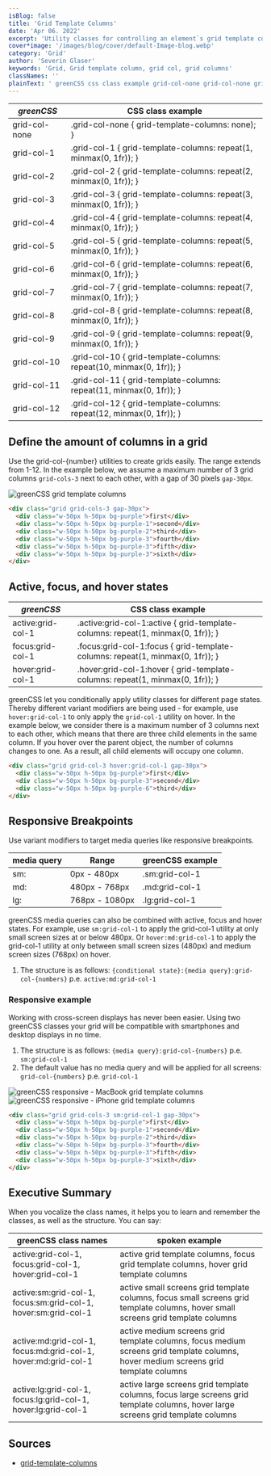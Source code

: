 ```yaml
---
isBlog: false
title: 'Grid Template Columns'
date: 'Apr 06. 2022'
excerpt: 'Utility classes for controlling an element`s grid template columns.'
cover*image: '/images/blog/cover/default-Image-blog.webp'
category: 'Grid'
author: 'Severin Glaser'
keywords: 'Grid, Grid template column, grid col, grid columns'
classNames: ''
plainText: ' greenCSS css class example grid-col-none grid-col-none grid-template-columns: none ; grid-col-1 grid-col-1 grid-template-columns: repeat 1 minmax 0 1fr ; grid-col-2 grid-col-2 grid-template-columns: repeat 2 minmax 0 1fr ; grid-col-3 grid-col-3 grid-template-columns: repeat 3 minmax 0 1fr ; grid-col-4 grid-col-4 grid-template-columns: repeat 4 minmax 0 1fr ; grid-col-5 grid-col-5 grid-template-columns: repeat 5 minmax 0 1fr ; grid-col-6 grid-col-6 grid-template-columns: repeat 6 minmax 0 1fr ; grid-col-7 grid-col-7 grid-template-columns: repeat 7 minmax 0 1fr ; grid-col-8 grid-col-8 grid-template-columns: repeat 8 minmax 0 1fr ; grid-col-9 grid-col-9 grid-template-columns: repeat 9 minmax 0 1fr ; grid-col-10 grid-col-10 grid-template-columns: repeat 10 minmax 0 1fr ; grid-col-11 grid-col-11 grid-template-columns: repeat 11 minmax 0 1fr ; grid-col-12 grid-col-12 grid-template-columns: repeat 12 minmax 0 1fr ; define the amount of columns in a grid use the grid-col number utilities to create grids easily the range extends from 1-12 in the example below we assume a maximum number of 3 grid columns `grid-cols-3` next to each other with a gap of 30 pixels `gap-30px` ! greenCSS grid template columns images docs Flexbox-columns webp?style=centerme  active focus and hover states greenCSS css class example active:grid-col-1 active :grid-col-1:active grid-template-columns: repeat 1 minmax 0 1fr ; focus:grid-col-1 focus :grid-col-1:focus grid-template-columns: repeat 1 minmax 0 1fr ; hover:grid-col-1 hover :grid-col-1:hover grid-template-columns: repeat 1 minmax 0 1fr ; greenCSS let you conditionally apply utility classes for different page states thereby different variant modifiers are being used for example use `hover:grid-col-1` to only apply the `grid-col-1` utility on hover in the example below we consider there is a maximum number of 3 columns next to each other which means that there are three child elements in the same column if you hover over the parent object the number of columns changes to one as a result all child elements will occupy one column  responsive breakpoints use variant modifiers to target media queries like responsive breakpoints media query range greenCSS example sm: 0px 480px sm:grid-col-1 md: 480px 768px md:grid-col-1 lg: 768px 1080px lg:grid-col-1 greenCSS media queries can also be combined with active focus and hover states for example use `sm:grid-col-1` to apply the grid-col-1 utility at only small screen sizes at or below 480px or `hover:md:grid-col-1` to apply the grid-col-1 utility at only between small screen sizes 480px and medium screen sizes 768px on hover 1 the structure is as follows: ` conditional state : media query :grid-col numbers ` p e `active:md:grid-col-1` responsive example working with cross-screen displays has never been easier using two greenCSS classes your grid will be compatible with smartphones and desktop displays in no time 1 the structure is as follows: ` media query :grid-col numbers ` p e `sm:grid-col-1` 1 the default value has no media query and will be applied for all screens: `grid-col numbers ` p e `grid-col-1` ! greenCSS responsive macbook grid template columns images docs flex macbook-grid-columns webp?style=centerme ! greenCSS responsive iphone grid template columns images docs flex iphone-grid-columns webp?style=centerme  executive summary when you vocalize the class names it helps you to learn and remember the classes as well as the structure you can say: greenCSS class names spoken example active:grid-col-1 focus:grid-col-1 hover:grid-col-1 active grid template columns focus grid template columns hover grid template columns active:sm:grid-col-1 focus:sm:grid-col-1 hover:sm:grid-col-1 active small screens grid template columns focus small screens grid template columns hover small screens grid template columns active:md:grid-col-1 focus:md:grid-col-1 hover:md:grid-col-1 active medium screens grid template columns focus medium screens grid template columns hover medium screens grid template columns active:lg:grid-col-1 focus:lg:grid-col-1 hover:lg:grid-col-1 active large screens grid template columns focus large screens grid template columns hover large screens grid template columns sources grid-template-columns https: developer mozilla org en-us docs web css grid-template-columns '
---
```


| _greenCSS_     | CSS class example                                                   |
| ------------- | ------------------------------------------------------------------- |
| grid-col-none | .grid-col-none { grid-template-columns: none); }                    |
| grid-col-1    | .grid-col-1 { grid-template-columns: repeat(1, minmax(0, 1fr)); }   |
| grid-col-2    | .grid-col-2 { grid-template-columns: repeat(2, minmax(0, 1fr)); }   |
| grid-col-3    | .grid-col-3 { grid-template-columns: repeat(3, minmax(0, 1fr)); }   |
| grid-col-4    | .grid-col-4 { grid-template-columns: repeat(4, minmax(0, 1fr)); }   |
| grid-col-5    | .grid-col-5 { grid-template-columns: repeat(5, minmax(0, 1fr)); }   |
| grid-col-6    | .grid-col-6 { grid-template-columns: repeat(6, minmax(0, 1fr)); }   |
| grid-col-7    | .grid-col-7 { grid-template-columns: repeat(7, minmax(0, 1fr)); }   |
| grid-col-8    | .grid-col-8 { grid-template-columns: repeat(8, minmax(0, 1fr)); }   |
| grid-col-9    | .grid-col-9 { grid-template-columns: repeat(9, minmax(0, 1fr)); }   |
| grid-col-10   | .grid-col-10 { grid-template-columns: repeat(10, minmax(0, 1fr)); } |
| grid-col-11   | .grid-col-11 { grid-template-columns: repeat(11, minmax(0, 1fr)); } |
| grid-col-12   | .grid-col-12 { grid-template-columns: repeat(12, minmax(0, 1fr)); } |

## Define the amount of columns in a grid

Use the grid-col-{number} utilities to create grids easily. The range extends from 1-12. In the example below, we assume a maximum number of 3 grid columns `grid-cols-3` next to each other, with a gap of 30 pixels `gap-30px`.

![greenCSS grid template columns](/images/docs/flex/grid-columns.webp?style=centerme)

```html
<div class="grid grid-cols-3 gap-30px">
  <div class="w-50px h-50px bg-purple">first</div>
  <div class="w-50px h-50px bg-purple-1">second</div>
  <div class="w-50px h-50px bg-purple-2">third</div>
  <div class="w-50px h-50px bg-purple-3">fourth</div>
  <div class="w-50px h-50px bg-purple-3">fifth</div>
  <div class="w-50px h-50px bg-purple-3">sixth</div>
</div>
```

## Active, focus, and hover states

| _greenCSS_         | CSS class example                                                                |
| ----------------- | -------------------------------------------------------------------------------- |
| active:grid-col-1 | .active\:grid-col-1:active { grid-template-columns: repeat(1, minmax(0, 1fr)); } |
| focus:grid-col-1  | .focus\:grid-col-1:focus { grid-template-columns: repeat(1, minmax(0, 1fr)); }   |
| hover:grid-col-1  | .hover\:grid-col-1:hover { grid-template-columns: repeat(1, minmax(0, 1fr)); }   |

greenCSS let you conditionally apply utility classes for different page states. Thereby different variant modifiers are being used - for example, use `hover:grid-col-1` to only apply the `grid-col-1` utility on hover. In the example below, we consider there is a maximum number of 3 columns next to each other, which means that there are three child elements in the same column. If you hover over the parent object, the number of columns changes to one. As a result, all child elements will occupy one column.

```html
<div class="grid grid-col-3 hover:grid-col-1 gap-30px">
  <div class="w-50px h-50px bg-purple">first</div>
  <div class="w-50px h-50px bg-purple-3">second</div>
  <div class="w-50px h-50px bg-purple-6">third</div>
</div>
```

## Responsive Breakpoints

Use variant modifiers to target media queries like responsive breakpoints.

| media query | Range          | greenCSS example |
| ----------- | -------------- | --------------- |
| sm:         | 0px - 480px    | .sm:grid-col-1  |
| md:         | 480px - 768px  | .md:grid-col-1  |
| lg:         | 768px - 1080px | .lg:grid-col-1  |

greenCSS media queries can also be combined with active, focus and hover states. For example, use `sm:grid-col-1` to apply the grid-col-1 utility at only small screen sizes at or below 480px. Or `hover:md:grid-col-1` to apply the grid-col-1 utility at only between small screen sizes (480px) and medium screen sizes (768px) on hover.

1. The structure is as follows: `{conditional state}:{media query}:grid-col-{numbers}` p.e. `active:md:grid-col-1`

### Responsive example

Working with cross-screen displays has never been easier. Using two greenCSS classes your grid will be compatible with smartphones and desktop displays in no time.

1. The structure is as follows: `{media query}:grid-col-{numbers}` p.e. `sm:grid-col-1`
1. The default value has no media query and will be applied for all screens: `grid-col-{numbers}` p.e. `grid-col-1`

![greenCSS responsive - MacBook grid template columns](/images/docs/flex/MacBook-grid-columns.webp?style=centerme)
![greenCSS responsive - iPhone grid template columns](/images/docs/flex/iPhone-grid-columns.webp?style=centerme)

```html
<div class="grid grid-cols-3 sm:grid-col-1 gap-30px">
  <div class="w-50px h-50px bg-purple">first</div>
  <div class="w-50px h-50px bg-purple-1">second</div>
  <div class="w-50px h-50px bg-purple-2">third</div>
  <div class="w-50px h-50px bg-purple-3">fourth</div>
  <div class="w-50px h-50px bg-purple-3">fifth</div>
  <div class="w-50px h-50px bg-purple-3">sixth</div>
</div>
```

## Executive Summary

When you vocalize the class names, it helps you to learn and remember the classes, as well as the structure. You can say:

| greenCSS class names                                            | spoken example                                                                                                                      |
| -------------------------------------------------------------- | ----------------------------------------------------------------------------------------------------------------------------------- |
| active:grid-col-1, focus:grid-col-1, hover:grid-col-1          | active grid template columns, focus grid template columns, hover grid template columns                                              |
| active:sm:grid-col-1, focus:sm:grid-col-1, hover:sm:grid-col-1 | active small screens grid template columns, focus small screens grid template columns, hover small screens grid template columns    |
| active:md:grid-col-1, focus:md:grid-col-1, hover:md:grid-col-1 | active medium screens grid template columns, focus medium screens grid template columns, hover medium screens grid template columns |
| active:lg:grid-col-1, focus:lg:grid-col-1, hover:lg:grid-col-1 | active large screens grid template columns, focus large screens grid template columns, hover large screens grid template columns    |

## Sources

- [grid-template-columns](https://developer.mozilla.org/en-US/docs/Web/CSS/grid-template-columns)
